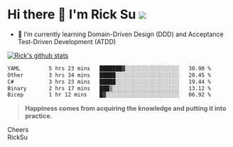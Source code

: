# Hi there 👋 I'm Rick Su ![](https://komarev.com/ghpvc/?username=ricksu978)
<!--
**ricksu978/ricksu978** is a ✨ _special_ ✨ repository because its `README.md` (this file) appears on your GitHub profile.

Here are some ideas to get you started:

- 🔭 I’m currently working on ...
-->
- 🌱 I’m currently learning Domain-Driven Design (DDD) and Acceptance Test-Driven Development (ATDD)
<!--
- 👯 I’m looking to collaborate on ...
- 🤔 I’m looking for help with ...
- 💬 Ask me about ...
- 📫 How to reach me: ...
- 😄 Pronouns: ...
- ⚡ Fun fact: ...
-->
[![Rick's github stats](https://github-readme-stats.vercel.app/api?username=ricksu978&theme=dark)](https://github.com/ricksu978/ricksu978)

<!--START_SECTION:waka-->

```txt
YAML         5 hrs 23 mins   ███████▓░░░░░░░░░░░░░░░░░   30.90 %
Other        3 hrs 34 mins   █████░░░░░░░░░░░░░░░░░░░░   20.45 %
C#           3 hrs 23 mins   █████░░░░░░░░░░░░░░░░░░░░   19.44 %
Binary       2 hrs 17 mins   ███▒░░░░░░░░░░░░░░░░░░░░░   13.12 %
Bicep        1 hr 12 mins    █▓░░░░░░░░░░░░░░░░░░░░░░░   06.92 %
```

<!--END_SECTION:waka-->

> **Happiness comes from acquiring the knowledge and putting it into practice.**

Cheers  
RickSu 
